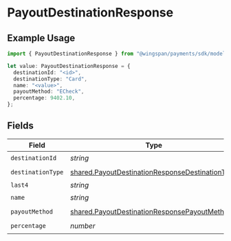 # PayoutDestinationResponse

## Example Usage

```typescript
import { PayoutDestinationResponse } from "@wingspan/payments/sdk/models/shared";

let value: PayoutDestinationResponse = {
  destinationId: "<id>",
  destinationType: "Card",
  name: "<value>",
  payoutMethod: "ECheck",
  percentage: 9402.10,
};
```

## Fields

| Field                                                                                                                     | Type                                                                                                                      | Required                                                                                                                  | Description                                                                                                               |
| ------------------------------------------------------------------------------------------------------------------------- | ------------------------------------------------------------------------------------------------------------------------- | ------------------------------------------------------------------------------------------------------------------------- | ------------------------------------------------------------------------------------------------------------------------- |
| `destinationId`                                                                                                           | *string*                                                                                                                  | :heavy_check_mark:                                                                                                        | N/A                                                                                                                       |
| `destinationType`                                                                                                         | [shared.PayoutDestinationResponseDestinationType](../../../sdk/models/shared/payoutdestinationresponsedestinationtype.md) | :heavy_check_mark:                                                                                                        | N/A                                                                                                                       |
| `last4`                                                                                                                   | *string*                                                                                                                  | :heavy_minus_sign:                                                                                                        | N/A                                                                                                                       |
| `name`                                                                                                                    | *string*                                                                                                                  | :heavy_check_mark:                                                                                                        | N/A                                                                                                                       |
| `payoutMethod`                                                                                                            | [shared.PayoutDestinationResponsePayoutMethod](../../../sdk/models/shared/payoutdestinationresponsepayoutmethod.md)       | :heavy_check_mark:                                                                                                        | N/A                                                                                                                       |
| `percentage`                                                                                                              | *number*                                                                                                                  | :heavy_check_mark:                                                                                                        | N/A                                                                                                                       |